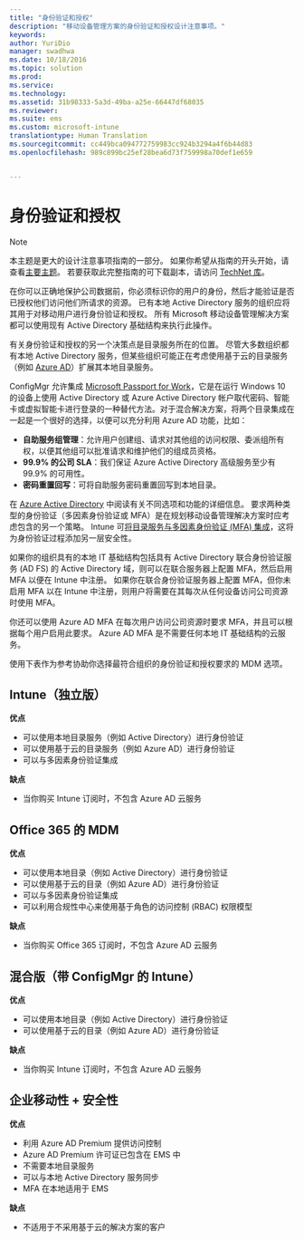 ```yaml
---
title: "身份验证和授权"
description: "移动设备管理方案的身份验证和授权设计注意事项。"
keywords: 
author: YuriDio
manager: swadhwa
ms.date: 10/18/2016
ms.topic: solution
ms.prod: 
ms.service: 
ms.technology: 
ms.assetid: 31b98333-5a3d-49ba-a25e-66447df68035
ms.reviewer: 
ms.suite: ems
ms.custom: microsoft-intune
translationtype: Human Translation
ms.sourcegitcommit: cc449bca094772759983cc924b3294a4f6b44d83
ms.openlocfilehash: 989c899bc25ef28bea6d73f759998a70def1e659


---
```


# 身份验证和授权

>[!NOTE]
>本主题是更大的设计注意事项指南的一部分。 如果你希望从指南的开头开始，请查看[主要主题](mdm-design-considerations-guide.md)。 若要获取此完整指南的可下载副本，请访问 [TechNet 库](https://gallery.technet.microsoft.com/Mobile-Device-Management-7d401582)。

在你可以正确地保护公司数据前，你必须标识你的用户的身份，然后才能验证是否已授权他们访问他们所请求的资源。 已有本地 Active Directory 服务的组织应将其用于对移动用户进行身份验证和授权。 所有 Microsoft 移动设备管理解决方案都可以使用现有 Active Directory 基础结构来执行此操作。 

有关身份验证和授权的另一个决策点是目录服务所在的位置。 尽管大多数组织都有本地 Active Directory 服务，但某些组织可能正在考虑使用基于云的目录服务（例如 [Azure AD](http://azure.microsoft.com/documentation/articles/active-directory-whatis/)）扩展其本地目录服务。 

ConfigMgr 允许集成 [Microsoft Passport for Work](https://technet.microsoft.com/library/mt488797.aspx)，它是在运行 Windows 10 的设备上使用 Active Directory 或 Azure Active Directory 帐户取代密码、智能卡或虚拟智能卡进行登录的一种替代方法。对于混合解决方案，将两个目录集成在一起是一个很好的选择，以便可以充分利用 Azure AD 功能，比如：

- **自助服务组管理**：允许用户创建组、请求对其他组的访问权限、委派组所有权，以便其他组可以批准请求和维护他们的组成员资格。
- **99.9% 的公司 SLA**：我们保证 Azure Active Directory 高级服务至少有 99.9% 的可用性。
- **密码重置回写**：可将自助服务密码重置回写到本地目录。

在 [Azure Active Directory](https://msdn.microsoft.com/library/azure/dn532272.aspx) 中阅读有关不同选项和功能的详细信息。
要求两种类型的身份验证（多因素身份验证或 MFA）是在规划移动设备管理解决方案时应考虑包含的另一个策略。 Intune 可[将目录服务与多因素身份验证 (MFA) 集成](https://technet.microsoft.com/library/dn889751.aspx)，这将为身份验证过程添加另一层安全性。 

如果你的组织具有的本地 IT 基础结构包括具有 Active Directory 联合身份验证服务 (AD FS) 的 Active Directory 域，则可以在联合服务器上配置 MFA，然后启用 MFA 以便在 Intune 中注册。 如果你在联合身份验证服务器上配置 MFA，但你未启用 MFA 以在 Intune 中注册，则用户将需要在其每次从任何设备访问公司资源时使用 MFA。 

你还可以使用 Azure AD MFA 在每次用户访问公司资源时要求 MFA，并且可以根据每个用户启用此要求。 Azure AD MFA 是不需要任何本地 IT 基础结构的云服务。

使用下表作为参考协助你选择最符合组织的身份验证和授权要求的 MDM 选项。

## Intune（独立版）

**优点**

- 可以使用本地目录服务（例如 Active Directory）进行身份验证
- 可以使用基于云的目录服务（例如 Azure AD）进行身份验证
- 可以与多因素身份验证集成

**缺点**

- 当你购买 Intune 订阅时，不包含 Azure AD 云服务

## Office 365 的 MDM

**优点**

- 可以使用本地目录（例如 Active Directory）进行身份验证
- 可以使用基于云的目录（例如 Azure AD）进行身份验证
- 可以与多因素身份验证集成
- 可以利用合规性中心来使用基于角色的访问控制 (RBAC) 权限模型

**缺点**

- 当你购买 Office 365 订阅时，不包含 Azure AD 云服务

## 混合版（带 ConfigMgr 的 Intune）

**优点**

- 可以使用本地目录（例如 Active Directory）进行身份验证
- 可以使用基于云的目录（例如 Azure AD）进行身份验证

**缺点**

- 当你购买 Intune 订阅时，不包含 Azure AD 云服务

## 企业移动性 + 安全性

**优点**

- 利用 Azure AD Premium 提供访问控制
- Azure AD Premium 许可证已包含在 EMS 中
- 不需要本地目录服务
- 可以与本地 Active Directory 服务同步
- MFA 在本地适用于 EMS

**缺点**

- 不适用于不采用基于云的解决方案的客户




<!--HONumber=Oct16_HO3-->


